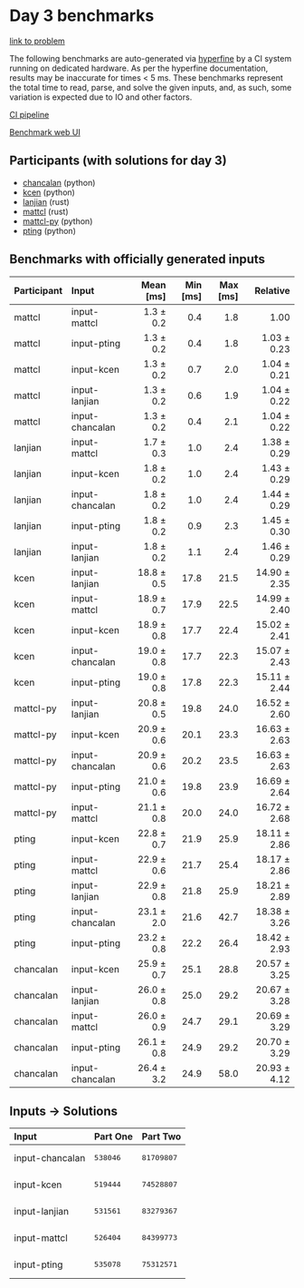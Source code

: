 # Day 3 benchmarks

[link to problem](https://adventofcode.com/2023/day/3)

The following benchmarks are auto-generated via
[hyperfine](https://github.com/sharkdp/hyperfine) by a CI system running on
dedicated hardware. As per the hyperfine documentation, results may be
inaccurate for times < 5 ms. These benchmarks represent the total time to read,
parse, and solve the given inputs, and, as such, some variation is expected due
to IO and other factors.

[CI pipeline](http://ci.papercode.net:8080/teams/main/pipelines/aoc2023)

[Benchmark web UI](https://aoc.ancalagon.black)


## Participants (with solutions for day 3)

- [chancalan](https://github.com/chancalan/aoc2023) (python)
- [kcen](https://github.com/kcen/aoc2023) (python)
- [lanjian](https://github.com/lanjian/aoc-2023) (rust)
- [mattcl](https://github.com/mattcl/aoc2023) (rust)
- [mattcl-py](https://github.com/mattcl/aoc2023-py) (python)
- [pting](https://github.com/pting/aoc2023) (python)


## Benchmarks with officially generated inputs

| Participant | Input | Mean [ms] | Min [ms] | Max [ms] | Relative |
|:---|:---|---:|---:|---:|---:|
| mattcl | input-mattcl | 1.3 ± 0.2 | 0.4 | 1.8 | 1.00 |
| mattcl | input-pting | 1.3 ± 0.2 | 0.4 | 1.8 | 1.03 ± 0.23 |
| mattcl | input-kcen | 1.3 ± 0.2 | 0.7 | 2.0 | 1.04 ± 0.21 |
| mattcl | input-lanjian | 1.3 ± 0.2 | 0.6 | 1.9 | 1.04 ± 0.22 |
| mattcl | input-chancalan | 1.3 ± 0.2 | 0.4 | 2.1 | 1.04 ± 0.22 |
| lanjian | input-mattcl | 1.7 ± 0.3 | 1.0 | 2.4 | 1.38 ± 0.29 |
| lanjian | input-kcen | 1.8 ± 0.2 | 1.0 | 2.4 | 1.43 ± 0.29 |
| lanjian | input-chancalan | 1.8 ± 0.2 | 1.0 | 2.4 | 1.44 ± 0.29 |
| lanjian | input-pting | 1.8 ± 0.2 | 0.9 | 2.3 | 1.45 ± 0.30 |
| lanjian | input-lanjian | 1.8 ± 0.2 | 1.1 | 2.4 | 1.46 ± 0.29 |
| kcen | input-lanjian | 18.8 ± 0.5 | 17.8 | 21.5 | 14.90 ± 2.35 |
| kcen | input-mattcl | 18.9 ± 0.7 | 17.9 | 22.5 | 14.99 ± 2.40 |
| kcen | input-kcen | 18.9 ± 0.8 | 17.7 | 22.4 | 15.02 ± 2.41 |
| kcen | input-chancalan | 19.0 ± 0.8 | 17.7 | 22.3 | 15.07 ± 2.43 |
| kcen | input-pting | 19.0 ± 0.8 | 17.8 | 22.3 | 15.11 ± 2.44 |
| mattcl-py | input-lanjian | 20.8 ± 0.5 | 19.8 | 24.0 | 16.52 ± 2.60 |
| mattcl-py | input-kcen | 20.9 ± 0.6 | 20.1 | 23.3 | 16.63 ± 2.63 |
| mattcl-py | input-chancalan | 20.9 ± 0.6 | 20.2 | 23.5 | 16.63 ± 2.63 |
| mattcl-py | input-pting | 21.0 ± 0.6 | 19.8 | 23.9 | 16.69 ± 2.64 |
| mattcl-py | input-mattcl | 21.1 ± 0.8 | 20.0 | 24.0 | 16.72 ± 2.68 |
| pting | input-kcen | 22.8 ± 0.7 | 21.9 | 25.9 | 18.11 ± 2.86 |
| pting | input-mattcl | 22.9 ± 0.6 | 21.7 | 25.4 | 18.17 ± 2.86 |
| pting | input-lanjian | 22.9 ± 0.8 | 21.8 | 25.9 | 18.21 ± 2.89 |
| pting | input-chancalan | 23.1 ± 2.0 | 21.6 | 42.7 | 18.38 ± 3.26 |
| pting | input-pting | 23.2 ± 0.8 | 22.2 | 26.4 | 18.42 ± 2.93 |
| chancalan | input-kcen | 25.9 ± 0.7 | 25.1 | 28.8 | 20.57 ± 3.25 |
| chancalan | input-lanjian | 26.0 ± 0.8 | 25.0 | 29.2 | 20.67 ± 3.28 |
| chancalan | input-mattcl | 26.0 ± 0.9 | 24.7 | 29.1 | 20.69 ± 3.29 |
| chancalan | input-pting | 26.1 ± 0.8 | 24.9 | 29.2 | 20.70 ± 3.29 |
| chancalan | input-chancalan | 26.4 ± 3.2 | 24.9 | 58.0 | 20.93 ± 4.12 |


## Inputs -> Solutions

| Input | Part One | Part Two |
|:---|:---|:---|
|input-chancalan|<pre>538046</pre>|<pre>81709807</pre>|
|input-kcen|<pre>519444</pre>|<pre>74528807</pre>|
|input-lanjian|<pre>531561</pre>|<pre>83279367</pre>|
|input-mattcl|<pre>526404</pre>|<pre>84399773</pre>|
|input-pting|<pre>535078</pre>|<pre>75312571</pre>|